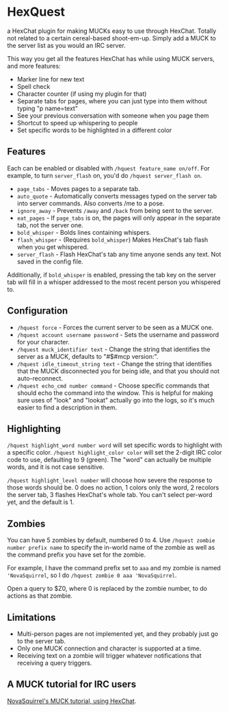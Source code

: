 # HexQuest
a HexChat plugin for making MUCKs easy to use through HexChat.
Totally not related to a certain cereal-based shoot-em-up.
Simply add a MUCK to the server list as you would an IRC server.

This way you get all the features HexChat has while using MUCK servers, and more features:

 * Marker line for new text
 * Spell check
 * Character counter (if using my plugin for that)
 * Separate tabs for pages, where you can just type into them without typing "p name=text"
 * See your previous conversation with someone when you page them
 * Shortcut to speed up whispering to people
 * Set specific words to be highlighted in a different color

## Features
Each can be enabled or disabled with `/hquest feature_name on/off`. For example, to turn `server_flash` on, you'd do `/hquest server_flash on`.

 * `page_tabs` - Moves pages to a separate tab.
 * `auto_quote` - Automatically converts messages typed on the server tab into server commands. Also converts /me to a pose.
 * `ignore_away` - Prevents `/away` and `/back` from being sent to the server.
 * `eat_pages` - If `page_tabs` is on, the pages will only appear in the separate tab, not the server one.
 * `bold_whisper` - Bolds lines containing whispers.
 * `flash_whisper` - (Requires `bold_whisper`) Makes HexChat's tab flash when you get whispered.
 * `server_flash` - Flash HexChat's tab any time anyone sends any text. Not saved in the config file.

Additionally, if `bold_whisper` is enabled, pressing the tab key on the server tab will fill in a whisper addressed to the most recent person you whispered to.

## Configuration

 * `/hquest force` - Forces the current server to be seen as a MUCK one.
 * `/hquest account username password` - Sets the username and password for your character.
 * `/hquest muck_identifier text` - Change the string that identifies the server as a MUCK, defaults to "#$#mcp version:".
 * `/hquest idle_timeout_string text` - Change the string that identifies that the MUCK disconnected you for being idle, and that you should not auto-reconnect.
 * `/hquest echo_cmd number command` - Choose specific commands that should echo the command into the window. This is helpful for making sure uses of "look" and "lookat" actually go into the logs, so it's much easier to find a description in them.

## Highlighting

`/hquest highlight_word number word` will set specific words to highlight with a specific color. `/hquest highlight_color color` will set the 2-digit IRC color code to use, defaulting to 9 (green). The "word" can actually be multiple words, and it is not case sensitive.

`/hquest highlight_level number` will choose how severe the response to those words should be. 0 does no action, 1 colors only the word, 2 recolors the server tab, 3 flashes HexChat's whole tab. You can't select per-word yet, and the default is 1.

## Zombies

You can have 5 zombies by default, numbered 0 to 4. Use `/hquest zombie number prefix name` to specify the in-world name of the zombie as well as the command prefix you have set for the zombie.

For example, I have the command prefix set to `aaa` and my zombie is named `'NovaSquirrel`, so I do `/hquest zombie 0 aaa 'NovaSquirrel`.

Open a query to $Z0, where 0 is replaced by the zombie number, to do actions as that zombie.

## Limitations

 * Multi-person pages are not implemented yet, and they probably just go to the server tab.
 * Only one MUCK connection and character is supported at a time.
 * Receiving text on a zombie will trigger whatever notifications that receiving a query triggers.

## A MUCK tutorial for IRC users
[NovaSquirrel's MUCK tutorial, using HexChat](http://wiki.novasquirrel.com/MUCK%20tutorial).
